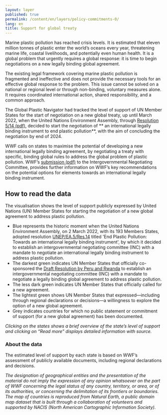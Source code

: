 ```yaml
---
layout: layer
published: true
permalink: /content/en/layers/policy-commitments-0/
lang: en
title: Support for global treaty
---
```


Marine plastic pollution has reached crisis levels. It is estimated that eleven million tonnes of plastic enter the world’s oceans every year, threatening marine life, coastal livelihoods, and potentially even human health. It is a global problem that urgently requires a global response: it is time to begin negotiations on a new legally binding global agreement.

The existing legal framework covering marine plastic pollution is fragmented and ineffective and does not provide the necessary tools for an effective global response to the problem. This issue cannot be solved on a national or regional level or through non-binding, voluntary measures alone. It requires coordinated international action, shared responsibility, and a common approach.

The Global Plastic Navigator had tracked the level of support of UN Member States for the start of negotiation on a new global treaty, up until March 2022, when the United Nations Environment Assembly, through [Resolution 5/14 (pdf)](https://wedocs.unep.org/bitstream/handle/20.500.11822/39812/OEWG_PP_1_INF_1_UNEA%20resolution.pdf), decided to start the negotiation of ** an international legally binding instrument to end plastic pollution**, with the aim of concluding the negotiation by end of 2024.

WWF calls on states to maximise the potential of developing a new international legally binding agreement, by negotiating a treaty with specific, binding global rules to address the global problem of plastic pollution. WWF’s [submission (pdf)]( https://apps1.unep.org/resolutions/uploads/230106_wwfs_submission_on_potential_options_for_elements_towards_an_international_legally_binding_instrument_0.pdf) to the Intergovernmental Negotiating Committee, provides further information on WWF’s key recommendations on the potential options for elements towards an international legally binding instrument.

## How to read the data

The visualisation shows the level of support publicly expressed by United Nations (UN) Member States for starting the negotiation of a new global agreement to address plastic pollution.

* Blue represents the historic moment when the United Nations Environment Assembly, on 2 March 2022, with its 193 Members States, adopted resolution [UNEP/EA.5/Res.14](https://wedocs.unep.org/bitstream/handle/20.500.11822/39640/K2200733%20-%20UNEP-EA-5-RES-14%20-%20ADVANCE.pdf?sequence=1&isAllowed=y) titled 'End Plastic Pollution: Towards an international legally binding instrument', by which it decided to establish an intergovernmental negotiating committee (INC) with a mandate to negotiate an international legally binding instrument to address plastic pollution.
* The darkest green indicates UN Member States that officially co-sponsored the [Draft Resolution by Peru and Rwanda](https://wedocs.unep.org/bitstream/handle/20.500.11822/37395/UNEA5.2%20Global_Agreement_Explanatory%20note%20and%20Resolution%2027%20October.pdf?sequence=1&isAllowed=y) to establish an intergovernmental negotiating committee (INC) with a mandate to negotiate a legally binding global agreement to address plastic pollution.
* The less dark green indicates UN Member States that officially called for a new agreement.
* The lightest green shows UN Member States that expressed—including through regional declarations or decisions—a willingness to explore the option of a new global agreement.
* Grey indicates countries for which no public statement or commitment of support (for a new global agreement) has been documented.

_Clicking on the states shows a brief overview of the state’s level of support and clicking on “Read more” displays detailed information with source._

### About the data

The estimated level of support by each state is based on WWF’s assessment of publicly available documents, including regional declarations and decisions.

_The designation of geographical entities and the presentation of the material do not imply the expression of any opinion whatsoever on the part of WWF concerning the legal status of any country, territory, or area, or of its authorities, or concerning the delimitation of its frontiers or boundaries. The map of countries is reproduced from Natural Earth, a public domain map dataset that is built through a collaboration of volunteers and supported by NACIS (North American Cartographic Information Society)._
